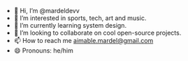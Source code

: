 - 👋 Hi, I’m @mardeldevv
- 👀 I’m interested in sports, tech, art and music.
- 🌱 I’m currently learning system design.
- 💞️ I’m looking to collaborate on cool open-source projects.
- 📫 How to reach me aimable.mardel@gmail.com
- 😄 Pronouns: he/him

<!---
mardeldevv/mardeldevv is a ✨ special ✨ repository because its `README.md` (this file) appears on your GitHub profile.
You can click the Preview link to take a look at your changes.
--->
